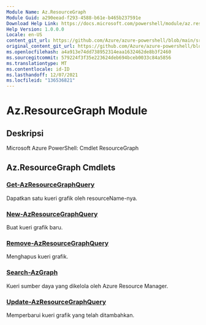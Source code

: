 ```yaml
---
Module Name: Az.ResourceGraph
Module Guid: a290eead-f293-4588-b61e-b465b237591e
Download Help Link: https://docs.microsoft.com/powershell/module/az.resourcegraph
Help Version: 1.0.0.0
Locale: en-US
content_git_url: https://github.com/Azure/azure-powershell/blob/main/src/ResourceGraph/ResourceGraph/help/Az.ResourceGraph.md
original_content_git_url: https://github.com/Azure/azure-powershell/blob/main/src/ResourceGraph/ResourceGraph/help/Az.ResourceGraph.md
ms.openlocfilehash: a4a913e74dd738952314eaa1632462de8b3f2460
ms.sourcegitcommit: 579224f3f35e223624deb694bceb0033c84a5856
ms.translationtype: MT
ms.contentlocale: id-ID
ms.lasthandoff: 12/07/2021
ms.locfileid: "136536821"
---
```

# Az.ResourceGraph Module
## Deskripsi
Microsoft Azure PowerShell: Cmdlet ResourceGraph

## Az.ResourceGraph Cmdlets
### [Get-AzResourceGraphQuery](Get-AzResourceGraphQuery.md)
Dapatkan satu kueri grafik oleh resourceName-nya.

### [New-AzResourceGraphQuery](New-AzResourceGraphQuery.md)
Buat kueri grafik baru.

### [Remove-AzResourceGraphQuery](Remove-AzResourceGraphQuery.md)
Menghapus kueri grafik.

### [Search-AzGraph](Search-AzGraph.md)
Kueri sumber daya yang dikelola oleh Azure Resource Manager.

### [Update-AzResourceGraphQuery](Update-AzResourceGraphQuery.md)
Memperbarui kueri grafik yang telah ditambahkan.

